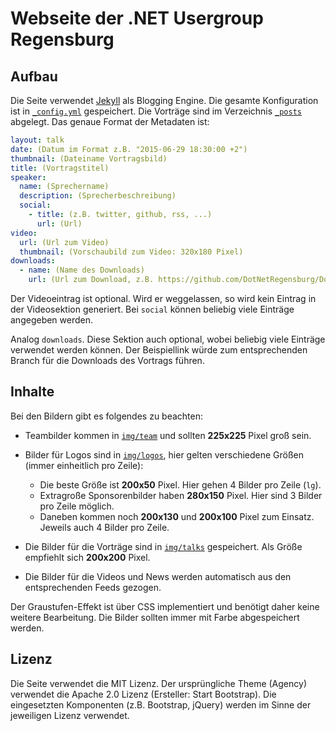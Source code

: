 # Webseite der .NET Usergroup Regensburg

## Aufbau

Die Seite verwendet [Jekyll](https://jekyllrb.com/) als Blogging Engine.
Die gesamte Konfiguration ist in [`_config.yml`](./_config.yml) gespeichert.
Die Vorträge sind im Verzeichnis [`_posts`](./_posts) abgelegt.
Das genaue Format der Metadaten ist:

```yaml
layout: talk
date: (Datum im Format z.B. "2015-06-29 18:30:00 +2")
thumbnail: (Dateiname Vortragsbild)
title: (Vortragstitel)
speaker:
  name: (Sprechername)
  description: (Sprecherbeschreibung)
  social:
    - title: (z.B. twitter, github, rss, ...)
      url: (Url)
video:
  url: (Url zum Video)
  thumbnail: (Vorschaubild zum Video: 320x180 Pixel)
downloads:
  - name: (Name des Downloads)
    url: (Url zum Download, z.B. https://github.com/DotNetRegensburg/Downloads/tree/2015-06-29)
```

Der Videoeintrag ist optional. Wird er weggelassen, so wird kein Eintrag in der Videosektion generiert.
Bei `social` können beliebig viele Einträge angegeben werden.

Analog `downloads`. Diese Sektion auch optional, wobei beliebig viele Einträge verwendet werden können.
Der Beispiellink würde zum entsprechenden Branch für die Downloads des Vortrags führen.

## Inhalte

Bei den Bildern gibt es folgendes zu beachten:

- Teambilder kommen in [`img/team`](./img/team) und sollten **225x225** Pixel groß sein.
- Bilder für Logos sind in [`img/logos`](./img/logos), hier gelten verschiedene Größen (immer einheitlich pro Zeile):

  - Die beste Größe ist **200x50** Pixel. Hier gehen 4 Bilder pro Zeile (`lg`).
  - Extragroße Sponsorenbilder haben **280x150** Pixel. Hier sind 3 Bilder pro Zeile möglich.
  - Daneben kommen noch **200x130** und **200x100** Pixel zum Einsatz. Jeweils auch 4 Bilder pro Zeile.

- Die Bilder für die Vorträge sind in [`img/talks`](./img/talks) gespeichert. Als Größe empfiehlt sich **200x200** Pixel.
- Die Bilder für die Videos und News werden automatisch aus den entsprechenden Feeds gezogen.

Der Graustufen-Effekt ist über CSS implementiert und benötigt daher keine weitere Bearbeitung.
Die Bilder sollten immer mit Farbe abgespeichert werden.

## Lizenz

Die Seite verwendet die MIT Lizenz.
Der ursprüngliche Theme (Agency) verwendet die Apache 2.0 Lizenz (Ersteller: Start Bootstrap).
Die eingesetzten Komponenten (z.B. Bootstrap, jQuery) werden im Sinne der jeweiligen Lizenz verwendet.
